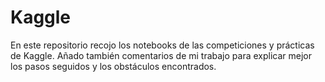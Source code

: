 # Kaggle

En este repositorio recojo los notebooks de las competiciones y prácticas de Kaggle. Añado también comentarios de mi trabajo para explicar mejor los pasos seguidos y los obstáculos encontrados.
